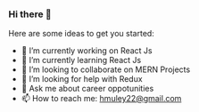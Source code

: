### Hi there 👋

Here are some ideas to get you started:

- 🔭 I’m currently working on React Js
- 🌱 I’m currently learning React Js
- 👯 I’m looking to collaborate on MERN Projects
- 🤔 I’m looking for help with Redux
- 💬 Ask me about career oppotunities
- 📫 How to reach me: hmuley22@gmail.com

